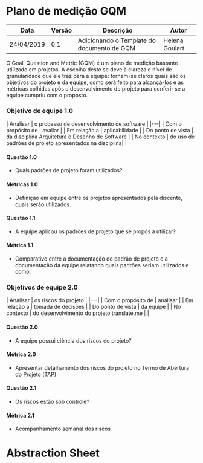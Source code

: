 # Plano de medição GQM

| Data | Versão | Descrição | Autor |
|---|---|---|---|
| 24/04/2019 | 0.1 | Adicionando o Template do documento de GQM | Helena Goulart |

O Goal, Question and Metric (GQM) é um plano de medição bastante utilizado em
projetos. A escolha deste se deve à clareza e nível de granularidade
que ele traz para a equipe: tornam-se claros quais são os objetivos do projeto
e da equipe, como será feito para alcançá-los e as métricas colhidas após o
desenvolvimento do projeto para conferir se a equipe cumpriu com o proposto.

### Objetivo de equipe 1.0

| Analisar | o processo de desenvolvimento de software |
|---|
| Com o propósito de | avaliar |
| Em relação a | aplicabilidade |
| Do ponto de vista | da disciplina Arquitetura e Desenho de Software |
| No contexto | do uso de padrões de projeto apresentados na disciplina| |

#### Questão 1.0
- Quais padrões de projeto foram utilizados? <br>

#### Métricas 1.0
- Definição em equipe entre os projetos apresentados pela discente, quais
serão utilizados.

#### Questão 1.1

- A equipe aplicou os padrões de projeto que se propôs a utilizar? <br>

#### Métrica 1.1

- Comparativo entre a documentação do padrão de projeto e a documentação
da equipe relatando quais padrões seriam utilizados e como.

### Objetivos de equipe 2.0

| Analisar | os riscos do projeto |
|---|
| Com o propósito de | analisar |
| Em relação a | tomada de decisões |
| Do ponto de vista | da equipe |
| No contexto | do desenvolvimento do projeto translate.me | |

#### Questão 2.0

- A equipe possui ciência dos riscos do projeto? <br>

#### Métrica 2.0

- Apresentar detalhamento dos riscos do projeto no Termo de Abertura do
Projeto (TAP)

#### Questão 2.1
- Os riscos estão sob controle?

#### Métrica 2.1
- Acompanhamento semanal dos riscos <br>

# Abstraction Sheet
